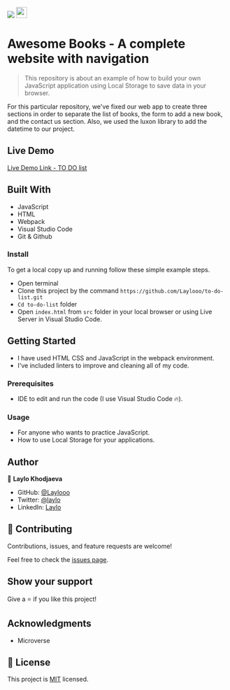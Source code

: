 ![](https://img.shields.io/badge/Microverse-blueviolet) <img height=25px src="https://img.shields.io/badge/JavaScript-F7DF1E?style=for-the-badge&logo=javascript&logoColor=black">

# Awesome Books - A complete website with navigation

> This repository is about an example of how to build your own JavaScript application using Local Storage to save data in your browser.

For this particular repository, we've fixed our web app to create three sections in order to separate the list of books, the form to add a new book, and the contact us section. Also, we used the luxon library to add the datetime to our project.

## Live Demo 

[Live Demo Link - TO DO list]()

## Built With 

- JavaScript
- HTML
- Webpack
- Visual Studio Code
- Git & Github

### Install

To get a local copy up and running follow these simple example steps.

- Open terminal
- Clone this project by the command `https://github.com/Laylooo/to-do-list.git`
- `Cd to-do-list` folder
- Open `index.html` from `src` folder in your local browser or using Live Server in Visual Studio Code.

## Getting Started

- I have used HTML CSS and JavaScript in the webpack environment.
- I've included linters to improve and cleaning all of my code.

### Prerequisites

- IDE to edit and run the code (I use Visual Studio Code 🔥).

### Usage

- For anyone who wants to practice JavaScript.
- How to use Local Storage for your applications.

## Author

👤 **Laylo Khodjaeva**

- GitHub: [@Laylooo](https://github.com/Laylooo)
- Twitter: [@laylo](https://twitter.com/home?lang=en)
- LinkedIn: [Laylo](https://www.linkedin.com/in/laylo-khodjaeva-05a972207/)

## 🤝 Contributing

Contributions, issues, and feature requests are welcome!

Feel free to check the [issues page]().

## Show your support

Give a ⭐️ if you like this project!

## Acknowledgments

- Microverse 
## 📝 License

This project is [MIT](./LICENSE) licensed.
